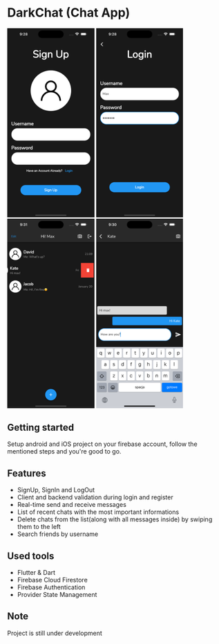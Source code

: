 # DarkChat (Chat App)

<p float="left">
 <img src="https://github.com/Oskar888/flutter-chat/blob/main/.github/images/Appscreen1.png?raw=true" alt="Flutter Dark Chat(Chat App) Preview" width=40% height=40%/>
  <img src="https://github.com/Oskar888/flutter-chat/blob/main/.github/images/Appscreen2.png?raw=true" alt="Flutter Dark Chat(Chat App) Preview 2" width=40% height=40%/> 
   <img src="https://github.com/Oskar888/flutter-chat/blob/main/.github/images/Appscreen3.png?raw=true" alt="Flutter Dark Chat(Chat App) Preview 3" width=40% height=40%/> 
    <img src="https://github.com/Oskar888/flutter-chat/blob/main/.github/images/Appscreen4.png?raw=true" alt="Flutter Dark Chat(Chat App) Preview 4" width=40% height=40%/> 
</p>

## Getting started
Setup android and iOS project on your firebase account, follow the mentioned steps and you're good to go.

## Features
* SignUp, SignIn and LogOut
* Client and backend validation during login and register
* Real-time send and receive messages
* List of recent chats with the most important informations
* Delete chats from the list(along with all messages inside) by swiping them to the left
* Search friends by username

## Used tools
* Flutter & Dart
* Firebase Cloud Firestore
* Firebase Authentication
* Provider State Management

## Note
Project is still under development